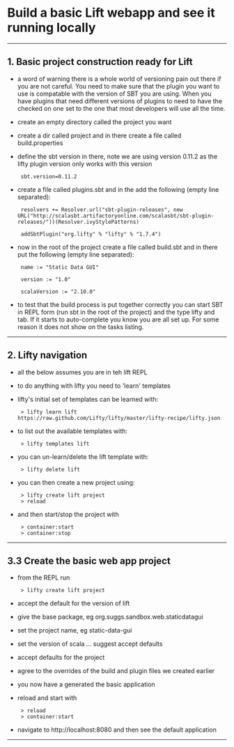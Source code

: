 # Build a basic Lift webapp and see it running locally

-------------------------
## 1. Basic project construction ready for Lift

 - a word of warning there is a whole world of versioning pain out there if you are not careful.  You need to make sure that the plugin you want to use is compatable with the version of SBT you are using.  When you have plugins that need different versions of plugins to need to have the checked on one set to the one that most developers will use all the time.
 - create an empty directory called the project you want
 - create a dir called project and in there create a file called build.properties
 - define the sbt version in there, note we are using version 0.11.2 as the lifty plugin version only works with this version

        sbt.version=0.11.2

 - create a file called plugins.sbt and in the add the following (empty line separated):

        resolvers += Resolver.url("sbt-plugin-releases", new URL("http://scalasbt.artifactoryonline.com/scalasbt/sbt-plugin-releases/"))(Resolver.ivyStylePatterns)

        addSbtPlugin("org.lifty" % "lifty" % "1.7.4")

 - now in the root of the project create a file called build.sbt and in there put the following (empty line separated):

        name := "Static Data GUI"

        version := "1.0"

        scalaVersion := "2.10.0"

 - to test that the build process is put together correctly you can start SBT in REPL form (run sbt in the root of the project) and the type lifty and tab.  If it starts to auto-complete you know you are all set up.  For some reason it does not show on the tasks listing.


-------------------------
## 2. Lifty navigation

 - all the below assumes you are in teh lift REPL
 - to do anything with lifty you need to 'learn' templates
 - lifty's initial set of templates can be learned with:

        > lifty learn lift https://raw.github.com/Lifty/lifty/master/lifty-recipe/lifty.json

 - to list out the available templates with:

        > lifty templates lift

 - you can un-learn/delete the lift template with:

        > lifty delete lift

 - you can then create a new project using:

        > lifty create lift project
        > reload

 - and then start/stop the project with

        > container:start 
        > container:stop

-------------------------
## 3.3 Create the basic web app project

 - from the REPL run

        > lifty create lift project

 - accept the default for the version of lift
 - give the base package, eg org.suggs.sandbox.web.staticdatagui
 - set the project name, eg static-data-gui
 - set the version of scala ... suggest accept defaults
 - accept defaults for the project
 - agree to the overrides of the build and plugin files we created earlier
 - you now have a generated the basic application
 - reload and start with

        > reload
        > container:start

 - navigate to http://localhost:8080 and then see the default application

-------------------